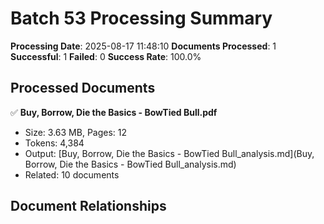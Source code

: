 # Batch 53 Processing Summary

**Processing Date**: 2025-08-17 11:48:10
**Documents Processed**: 1
**Successful**: 1
**Failed**: 0
**Success Rate**: 100.0%

## Processed Documents

✅ **Buy, Borrow, Die the Basics - BowTied Bull.pdf**
   - Size: 3.63 MB, Pages: 12
   - Tokens: 4,384
   - Output: [Buy, Borrow, Die the Basics - BowTied Bull_analysis.md](Buy, Borrow, Die the Basics - BowTied Bull_analysis.md)
   - Related: 10 documents

## Document Relationships
